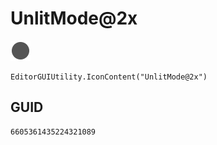 # UnlitMode@2x
![](/img/UnlitMode@2x.png)

``` CSharp
EditorGUIUtility.IconContent("UnlitMode@2x")
```
## GUID
```
6605361435224321089
```

